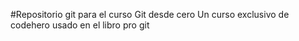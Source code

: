 #Repositorio git para el curso Git desde cero
Un curso exclusivo de codehero usado en el libro pro git
